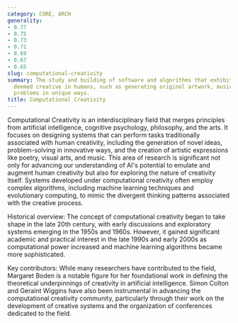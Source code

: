 ```yaml
---
category: CORE, ARCH
generality:
- 0.77
- 0.75
- 0.73
- 0.71
- 0.69
- 0.67
- 0.65
slug: computational-creativity
summary: The study and building of software and algorithms that exhibit behaviors
  deemed creative in humans, such as generating original artwork, music, or solving
  problems in unique ways.
title: Computational Creativity
---
```


Computational Creativity is an interdisciplinary field that merges principles from artificial intelligence, cognitive psychology, philosophy, and the arts. It focuses on designing systems that can perform tasks traditionally associated with human creativity, including the generation of novel ideas, problem-solving in innovative ways, and the creation of artistic expressions like poetry, visual arts, and music. This area of research is significant not only for advancing our understanding of AI's potential to emulate and augment human creativity but also for exploring the nature of creativity itself. Systems developed under computational creativity often employ complex algorithms, including machine learning techniques and evolutionary computing, to mimic the divergent thinking patterns associated with the creative process.

Historical overview: The concept of computational creativity began to take shape in the late 20th century, with early discussions and exploratory systems emerging in the 1950s and 1960s. However, it gained significant academic and practical interest in the late 1990s and early 2000s as computational power increased and machine learning algorithms became more sophisticated.

Key contributors: While many researchers have contributed to the field, Margaret Boden is a notable figure for her foundational work in defining the theoretical underpinnings of creativity in artificial intelligence. Simon Colton and Geraint Wiggins have also been instrumental in advancing the computational creativity community, particularly through their work on the development of creative systems and the organization of conferences dedicated to the field.